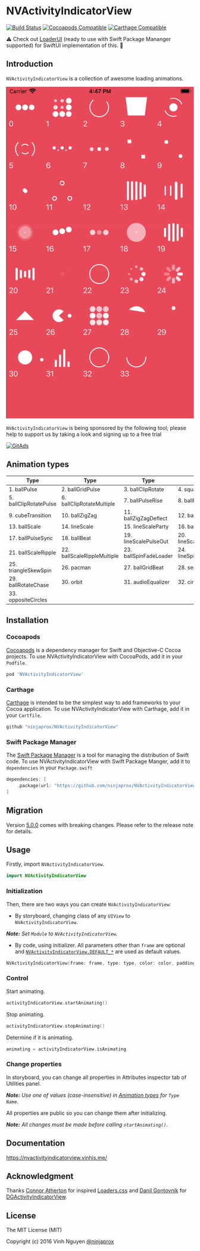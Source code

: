 # NVActivityIndicatorView

[![Build Status](https://travis-ci.com/ninjaprox/NVActivityIndicatorView.svg?branch=master)](https://travis-ci.com/ninjaprox/NVActivityIndicatorView)
[![Cocoapods Compatible](https://img.shields.io/cocoapods/v/NVActivityIndicatorView.svg)](https://img.shields.io/cocoapods/v/NVActivityIndicatorView.svg)
[![Carthage Compatible](https://img.shields.io/badge/Carthage-compatible-4BC51D.svg?style=flat)](https://github.com/Carthage/Carthage)

⚠️ Check out [LoaderUI](https://github.com/ninjaprox/LoaderUI) (ready to use with Swift Package Mananger supported) for SwiftUI implementation of this. 🎉

## Introduction

`NVActivityIndicatorView` is a collection of awesome loading animations.

![Demo](https://github.com/ihak/NVActivityIndicatorView/blob/master/Demo.gif)

`NVActivityIndicatorView` is being sponsored by the following tool; please help to support us by taking a look and signing up to a free trial

[![GitAds](https://images.gitads.io/NVActivityIndicatorView)](https://tracking.gitads.io/?repo=NVActivityIndicatorView)

## Animation types

| Type                   | Type                        | Type                   | Type                       |
| ---------------------- | --------------------------- | ---------------------- | -------------------------- |
| 1. ballPulse           | 2. ballGridPulse            | 3. ballClipRotate      | 4. squareSpin              |
| 5. ballClipRotatePulse | 6. ballClipRotateMultiple   | 7. ballPulseRise       | 8. ballRotate              |
| 9. cubeTransition      | 10. ballZigZag              | 11. ballZigZagDeflect  | 12. ballTrianglePath       |
| 13. ballScale          | 14. lineScale               | 15. lineScaleParty     | 16. ballScaleMultiple      |
| 17. ballPulseSync      | 18. ballBeat                | 19. lineScalePulseOut  | 20. lineScalePulseOutRapid |
| 21. ballScaleRipple    | 22. ballScaleRippleMultiple | 23. ballSpinFadeLoader | 24. lineSpinFadeLoader     |
| 25. triangleSkewSpin   | 26. pacman                  | 27. ballGridBeat       | 28. semiCircleSpin         |
| 29. ballRotateChase    | 30. orbit                   | 31. audioEqualizer     | 32. circleStrokeSpin       |
| 33. oppositeCircles    |

## Installation

### Cocoapods

[Cocoapods](https://cocoapods.org/#install) is a dependency manager for Swift and Objective-C Cocoa projects. To use NVActivityIndicatorView with CocoaPods, add it in your `Podfile`.

```ruby
pod 'NVActivityIndicatorView'
```

### Carthage

[Carthage](https://github.com/Carthage/Carthage#installing-carthage) is intended to be the simplest way to add frameworks to your Cocoa application. To use NVActivityIndicatorView with Carthage, add it in your `Cartfile`.

```ruby
github "ninjaprox/NVActivityIndicatorView"
```

### Swift Package Manager

The [Swift Package Manager](https://swift.org/package-manager/) is a tool for managing the distribution of Swift code. To use NVActivityIndicatorView with Swift Package Manger, add it to `dependencies` in your `Package.swift`

```swift
dependencies: [
    .package(url: "https://github.com/ninjaprox/NVActivityIndicatorView.git")
]
```

## Migration

Version [5.0.0](https://github.com/ninjaprox/NVActivityIndicatorView/releases/tag/5.0.0) comes with breaking changes. Please refer to the release note for details.

## Usage

Firstly, import `NVActivityIndicatorView`.

```swift
import NVActivityIndicatorView
```

### Initialization

Then, there are two ways you can create `NVActivityIndicatorView`:

-   By storyboard, changing class of any `UIView` to `NVActivityIndicatorView`.

_**Note:** Set `Module` to `NVActivityIndicatorView`._

-   By code, using initializer. All parameters other than `frame` are optional and [`NVActivityIndicatorView.DEFAULT_*`](https://nvactivityindicatorview.vinhis.me/Classes/NVActivityIndicatorView.html) are used as default values.

```swift
NVActivityIndicatorView(frame: frame, type: type, color: color, padding: padding)
```

### Control

Start animating.

```swift
activityIndicatorView.startAnimating()
```

Stop animating.

```swift
activityIndicatorView.stopAnimating()
```

Determine if it is animating.

```swift
animating = activityIndicatorView.isAnimating
```

### Change properties

In storyboard, you can change all properties in Attributes inspector tab of Utilities panel.

_**Note:** Use one of values (case-insensitive) in [Animation types](#animation-types) for `Type Name`._

All properties are public so you can change them after initializing.

_**Note:** All changes must be made before calling `startAnimating()`._

## Documentation

https://nvactivityindicatorview.vinhis.me/

## Acknowledgment

Thanks [Connor Atherton](https://github.com/ConnorAtherton) for inspired [Loaders.css](https://github.com/ConnorAtherton/loaders.css) and [Danil Gontovnik](https://github.com/gontovnik) for [DGActivityIndicatorView](https://github.com/gontovnik/DGActivityIndicatorView).

## License

The MIT License (MIT)

Copyright (c) 2016 Vinh Nguyen [@ninjaprox](http://twitter.com/ninjaprox)
